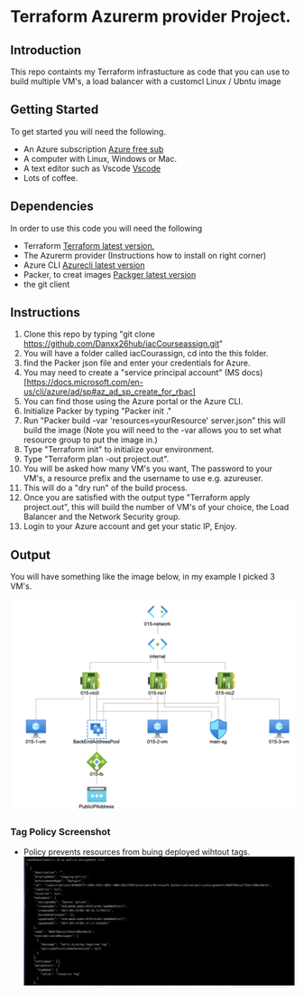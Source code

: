 # Terraform Azurerm provider Project.

## Introduction
This repo containts my Terraform infrastucture as code that you can use to build
multiple VM's, a load balancer with a customcl Linux / Ubntu image

## Getting Started
To get started you will need the following.

* An Azure subscription [Azure free sub](https://azure.microsoft.com/en-us/)
* A computer with Linux, Windows or Mac.
* A text editor such as Vscode [Vscode](https://code.visualstudio.com/download)
* Lots of coffee.

## Dependencies
In order to use this code you will need the following

* Terraform [Terraform latest version.](https://www.terraform.io)
* The Azurerm provider (Instructions how to install on right corner)
* Azure CLI [Azurecli latest version](https://docs.microsoft.com/en-us/cli/azure/install-azure-cli)
* Packer, to creat images [Packger latest version](https://www.packer.io)
* the git client 

## Instructions

1. Clone this repo by typing "git clone https://github.com/Danxx26hub/iacCourseassign.git"
2. You will have a folder called iacCourassign, cd into the this folder.
3. find the Packer json file and enter your credentials for Azure.
4. You may need to create a "service principal account" (MS docs)[https://docs.microsoft.com/en-us/cli/azure/ad/sp#az_ad_sp_create_for_rbac]
5. You can find those using the Azure portal or the Azure CLI.
6. Initialize Packer by typing "Packer init ." 
7. Run "Packer build -var 'resources=yourResource' server.json" this will build the image  (Note you will need to the -var allows you to set what resource group to put the image in.)
8. Type "Terraform init" to initialize your environment.
9. Type "Terraform plan -out project.out".
10. You will be asked how many VM's you want, The password to your VM's, a resource prefix and the username to use e.g. azureuser.
11. This will do a "dry run" of the build process.
12. Once you are satisfied with the output type "Terraform apply project.out", this will build the number of VM's of your choice, the Load Balancer and the Network Security group.
13. Login to your Azure account and get your static IP, Enjoy.




## Output
You will have something like the image below, in my example I picked 3 VM's.

![Azure network Topology 3 VM's and LB](azurenet.png)

### Tag Policy Screenshot
* Policy prevents resources from buing deployed wihtout tags.
![policy tag screenshot](tagpolicy.png)

